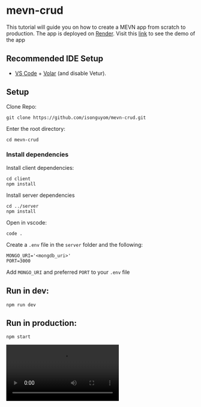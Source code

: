 # mevn-crud
This tutorial will guide you on how to create a MEVN app from scratch to production. The app is deployed on [Render](https://render.com/).
Visit this [link](https://mevn-crud.onrender.com/) to see the demo of the app


## Recommended IDE Setup

- [VS Code](https://code.visualstudio.com/) + [Volar](https://marketplace.visualstudio.com/items?itemName=Vue.volar) (and disable Vetur).


## Setup

Clone Repo:
```
git clone https://github.com/isonguyom/mevn-crud.git
```

Enter the root directory:
```
cd mevn-crud
```

### Install dependencies
Install client dependencies:
```
cd client
npm install
```

Install server dependencies
```
cd ../server
npm install
```

Open in vscode:
```
code .
```

Create a `.env` file in the `server` folder and the following:
```
MONGO_URI='<mongdb_uri>'
PORT=3000
```
Add `MONGO_URI` and preferred `PORT` to your `.env` file


## Run in dev:
```
npm run dev
```

## Run in production:
```
npm start
```

![App preview](preview.webm)
